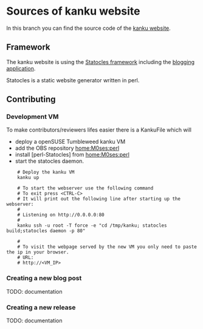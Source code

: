 # Sources of kanku website

In this branch you can find the source code of the [kanku website](https://m0ses.github.io/kanku/).

## Framework

The kanku website is using the [Statocles framework](http://preaction.me/statocles/) including the 
[blogging application](http://preaction.me/statocles/pod/Statocles/App/Blog/). 

Statocles is a static website generator written in perl.

## Contributing

### Development VM

To make contributors/reviewers lifes easier there is a KankuFile which will

* deploy a openSUSE Tumbleweed kanku VM
* add the OBS repository [home:M0ses:perl](https://build.opensuse.org/project/show/home:M0ses:perl)
* install [perl-Statocles] from [home:M0ses:perl](https://build.opensuse.org/project/show/home:M0ses:perl)
* start the statocles daemon.

```
    # Deploy the kanku VM
    kanku up

    # To start the webserver use the following command
    # To exit press <CTRL-C>
    # It will print out the following line after starting up the webserver:
    #
    # Listening on http://0.0.0.0:80
    #
    kanku ssh -u root -T force -e "cd /tmp/kanku; statocles build;statocles daemon -p 80"

    # 
    # To visit the webpage served by the new VM you only need to paste the ip in your browser.
    # URL:
    # http://<VM_IP>
```

### Creating a new blog post

TODO: documentation

### Creating a new release

TODO: documentation

